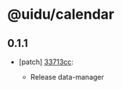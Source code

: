 # @uidu/calendar

## 0.1.1
- [patch] [33713cc](https://github.org/uidu-org/guidu/commits/33713cc):

  - Release data-manager
